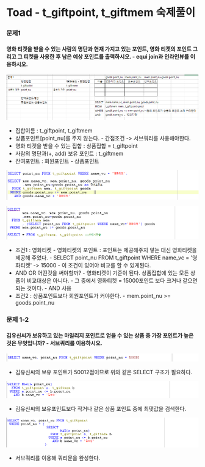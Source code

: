 # Toad - t\_giftpoint, t\_giftmem 숙제풀이

### 문제1

#### 영화 티켓을 받을 수 있는 사람의 명단과 현재 가지고 있는 포인트, 영화 티켓의 포인트 그리고 그 티켓을 사용한 후 남은 예상 포인트를 출력하시오. - equi join과 인라인뷰를 이용하시오.

![&#xBB38;&#xC81C; &#xC774;&#xD574; &#xBC0F; &#xC815;&#xB9AC;](../../.gitbook/assets/.png%20%283%29.png)

* 집합이름 : t\_giftpoint, t\_giftmem
* 상품포인트\[point\_nu\]를 주지 않는다. - 간접조건 -&gt; 서브쿼리를 사용해야한다.
* 영화 티켓을 받을 수 있는 집합 : 상품집합 = t\_giftpoint
* 사람의 명단과\(+, add\) 보유 포인트 : t\_giftmem
* 잔여포인트 : 회원포인트 - 상품포인트

![JOIN](../../.gitbook/assets/1%20%2811%29.png)

![&#xC778;&#xB77C;&#xC778; &#xBDF0;](../../.gitbook/assets/1+.png)

* 조건1 : 영화티켓 - 영화티켓의 포인트 : 포인트는 제공해주지 앟는 대신 영화티켓을 제공해 주었다. - SELECT point\_nu FROM t\_giftpoint WHERE name\_vc = '영화티켓' -&gt; 15000 - 이 조건이 있어야 비교를 할 수 있게된다.
* AND OR 어떤것을 써야할까? - 영화티켓이 기준이 된다. 상품집합에 있는 모든 상품이 비교대상은 아니다. - 그 중에서 영화티켓 = 15000포인트 보다 크거나 같으면 되는 것이다. - AND 사용
* 조건2 : 상품포인트보다 회원포인트가 커야한다. - mem.point\_nu &gt;= goods.point\_nu

### 문제 1-2

#### 김유신씨가 보유하고 있는 마일리지 포인트로 얻을 수 있는 상품 중 가장 포인트가 높은 것은 무엇입니까? - 서브쿼리를 이용하시오.

![1&#xB2E8;&#xACC4;](../../.gitbook/assets/1-2-1-.png)

* 김유신씨의 보유 포인트가 50012점이므로 위와 같은 SELECT 구조가 필요하다.

![2&#xB2E8;&#xACC4;](../../.gitbook/assets/1-2-2-.png)

* 김유신씨의 보유포인트보다 작거나 같은 상품 포인트 중에 최댓값을 검색한다.

![&#xC870;&#xB9BD;](../../.gitbook/assets/1-2-.png)

* 서브쿼리를 이용해 쿼리문을 완성한다.

